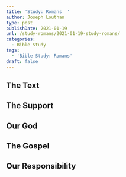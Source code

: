 ```yaml
---
title: 'Study: Romans  '
author: Joseph Louthan
type: post
publishDate: 2021-01-19
url: /study-romans/2021-01-19-study-romans/
categories:
  - Bible Study
tags:
  - 'Bible Study: Romans'
draft: false
---
```

## The Text

## The Support

## Our God

## The Gospel

## Our Responsibility

